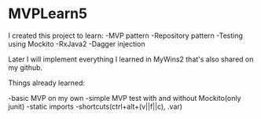 # MVPLearn5
I created this project to learn:
-MVP pattern
-Repository pattern
-Testing using Mockito
-RxJava2
-Dagger injection

Later I will implement everything I learned in MyWins2 that's also shared on my github.

Things already learned:

-basic MVP on my own
-simple MVP test with and without Mockito(only junit)
-static imports
-shortcuts(ctrl+alt+(v||f||c), .var)
